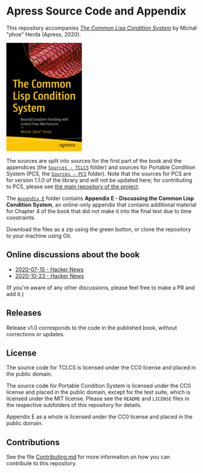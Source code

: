 # Apress Source Code and Appendix

This repository accompanies [*The Common Lisp Condition System*](https://www.apress.com/9781484261330) by Michał "phoe" Herda (Apress, 2020).

[comment]: #cover
![Cover image](9781484261330.jpg)

The sources are split into sources for the first part of the book and the appendices (the [`Sources - TCLCS`](Sources%20-%20TCLCS/) folder) and sources for Portable Condition System (PCS, the [`Sources - PCS`](Sources%20-%20PCS/) folder). Note that the sources for PCS are for version 1.1.0 of the library and will not be updated here; for contributing to PCS, please see [the main repository of the project](https://github.com/phoe/portable-condition-system).

The [`Appendix E`](Appendix%20E) folder contains **Appendix E - Discussing the Common Lisp Condition System**, an online-only appendix that contains additional material for Chapter 4 of the book that did not make it into the final text due to time constraints.

Download the files as a zip using the green button, or clone the repository to your machine using Git.

## Online discussions about the book

* [2020-07-15 - Hacker News](https://news.ycombinator.com/item?id=23843525)
* [2020-10-23 - Hacker News](https://news.ycombinator.com/item?id=24867548)

(If you're aware of any other discussions, please feel free to make a PR and add it.)

## Releases

Release v1.0 corresponds to the code in the published book, without corrections or updates.

## License

The source code for TCLCS is licensed under the CC0 license and placed in the public domain.

The source code for Portable Condition System is licensed under the CC0 license and placed in the public domain, except for the test suite, which is licensed under the MIT license. Please see the `README` and `LICENSE` files in the respective subfolders of this repository for details.

Appendix E as a whole is licensed under the CC0 license and placed in the public domain.

## Contributions

See the file [Contributing.md](Contributing.md) for more information on how you can contribute to this repository.
